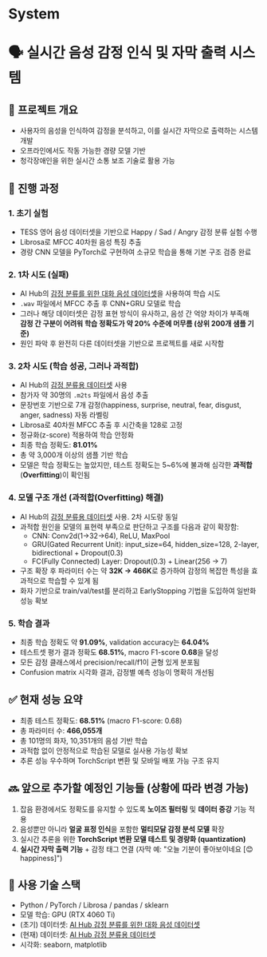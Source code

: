 # System

# 🗣️ 실시간 음성 감정 인식 및 자막 출력 시스템

## 📌 프로젝트 개요
- 사용자의 음성을 인식하여 감정을 분석하고, 이를 실시간 자막으로 출력하는 시스템 개발
- 오프라인에서도 작동 가능한 경량 모델 기반
- 청각장애인을 위한 실시간 소통 보조 기술로 활용 가능

## 🚀 진행 과정

### 1. 초기 실험
- TESS 영어 음성 데이터셋을 기반으로 Happy / Sad / Angry 감정 분류 실험 수행
- Librosa로 MFCC 40차원 음성 특징 추출
- 경량 CNN 모델을 PyTorch로 구현하여 소규모 학습을 통해 기본 구조 검증 완료

### 2. 1차 시도 (실패)
- AI Hub의 [감정 분류를 위한 대화 음성 데이터셋](https://aihub.or.kr/aihubdata/data/view.do?dataSetSn=263)을 사용하여 학습 시도
- `.wav` 파일에서 MFCC 추출 후 CNN+GRU 모델로 학습
- 그러나 해당 데이터셋은 감정 표현 방식이 유사하고, 음성 간 억양 차이가 부족해  
  **감정 간 구분이 어려워 학습 정확도가 약 20% 수준에 머무름 (상위 200개 샘플 기준)**
- 원인 파악 후 완전히 다른 데이터셋을 기반으로 프로젝트를 새로 시작함

### 3. 2차 시도 (학습 성공, 그러나 과적합)
- AI Hub의 [감정 분류용 데이터셋](https://aihub.or.kr/aihubdata/data/view.do?currMenu=115&topMenu=100&dataSetSn=259) 사용
- 참가자 약 30명의 `.m2ts` 파일에서 음성 추출
- 문장번호 기반으로 7개 감정(happiness, surprise, neutral, fear, disgust, anger, sadness) 자동 라벨링
- Librosa로 40차원 MFCC 추출 후 시간축을 128로 고정
- 정규화(z-score) 적용하여 학습 안정화
- 최종 학습 정확도: **81.01%**
- 총 약 3,000개 이상의 샘플 기반 학습
- 모델은 학습 정확도는 높았지만, 테스트 정확도는 5~6%에 불과해 심각한 **과적합**(**Overfitting**)이 확인됨

### 4. 모델 구조 개선 (과적합(Overfitting) 해결)
- AI Hub의 [감정 분류용 데이터셋](https://aihub.or.kr/aihubdata/data/view.do?currMenu=115&topMenu=100&dataSetSn=259) 사용. 2차 시도랑 동일
- 과적합 원인을 모델의 표현력 부족으로 판단하고 구조를 다음과 같이 확장함:
  - CNN: Conv2d(1→32→64), ReLU, MaxPool
  - GRU(Gated Recurrent Unit): input_size=64, hidden_size=128, 2-layer, bidirectional + Dropout(0.3)
  - FC(Fully Connected) Layer: Dropout(0.3) + Linear(256 → 7)
- 구조 확장 후 파라미터 수는 약 **32K → 466K**로 증가하여 감정의 복잡한 특성을 효과적으로 학습할 수 있게 됨
- 화자 기반으로 train/val/test를 분리하고 EarlyStopping 기법을 도입하여 일반화 성능 확보

### 5. 학습 결과
- 최종 학습 정확도 약 **91.09%**, validation accuracy는 **64.04%**
- 테스트셋 평가 결과 정확도 **68.51%**, macro F1-score **0.68**을 달성
- 모든 감정 클래스에서 precision/recall/f1이 균형 있게 분포됨
- Confusion matrix 시각화 결과, 감정별 예측 성능이 명확히 개선됨

## ✅ 현재 성능 요약
- 최종 테스트 정확도: **68.51%** (macro F1-score: 0.68)
- 총 파라미터 수: **466,055개**
- 총 101명의 화자, 10,351개의 음성 기반 학습
- 과적합 없이 안정적으로 학습된 모델로 실사용 가능성 확보
- 추론 성능 우수하며 TorchScript 변환 및 모바일 배포 가능 구조 유지

## 🔜 앞으로 추가할 예정인 기능들 (상황에 따라 변경 가능)
1. 잡음 환경에서도 정확도를 유지할 수 있도록 **노이즈 필터링** 및 **데이터 증강** 기능 적용
2. 음성뿐만 아니라 **얼굴 표정 인식**을 포함한 **멀티모달 감정 분석 모델** 확장
3. 실시간 추론을 위한 **TorchScript 변환 모델 테스트 및 경량화 (quantization)**
4. **실시간 자막 출력 기능** + 감정 태그 연결 (자막 예: "오늘 기분이 좋아보이네요 [😊 happiness]")

## 🧠 사용 기술 스택
- Python / PyTorch / Librosa / pandas / sklearn
- 모델 학습: GPU (RTX 4060 Ti)
- (초기) 데이터셋: [AI Hub 감정 분류를 위한 대화 음성 데이터셋](https://aihub.or.kr/aihubdata/data/view.do?dataSetSn=263)
- (현재) 데이터셋: [AI Hub 감정 분류용 데이터셋](https://aihub.or.kr/aihubdata/data/view.do?currMenu=115&topMenu=100&dataSetSn=259)
- 시각화: seaborn, matplotlib
